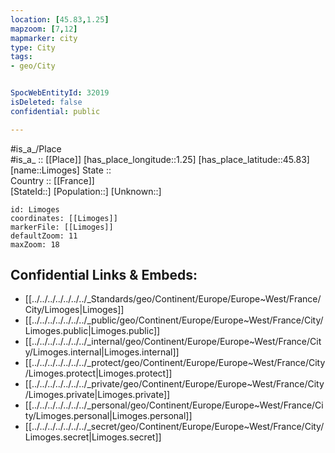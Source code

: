 ```yaml
---
location: [45.83,1.25] 
mapzoom: [7,12] 
mapmarker: city 
type: City
tags:
- geo/City


SpocWebEntityId: 32019
isDeleted: false
confidential: public

---
```

#is_a_/Place  
#is_a_ :: [[Place]] 
[has_place_longitude::1.25] 
[has_place_latitude::45.83] 
[name::Limoges] 
State ::  
Country :: [[France]]  
[StateId::] 
[Population::] 
[Unknown::] 


```leaflet
id: Limoges
coordinates: [[Limoges]] 
markerFile: [[Limoges]] 
defaultZoom: 11 
maxZoom: 18
```


## Confidential Links & Embeds: 
- [[../../../../../../../_Standards/geo/Continent/Europe/Europe~West/France/City/Limoges|Limoges]] 
- [[../../../../../../../_public/geo/Continent/Europe/Europe~West/France/City/Limoges.public|Limoges.public]] 
- [[../../../../../../../_internal/geo/Continent/Europe/Europe~West/France/City/Limoges.internal|Limoges.internal]] 
- [[../../../../../../../_protect/geo/Continent/Europe/Europe~West/France/City/Limoges.protect|Limoges.protect]] 
- [[../../../../../../../_private/geo/Continent/Europe/Europe~West/France/City/Limoges.private|Limoges.private]] 
- [[../../../../../../../_personal/geo/Continent/Europe/Europe~West/France/City/Limoges.personal|Limoges.personal]] 
- [[../../../../../../../_secret/geo/Continent/Europe/Europe~West/France/City/Limoges.secret|Limoges.secret]] 
